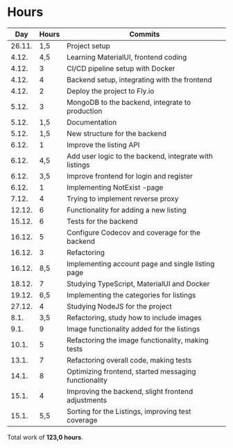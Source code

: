 # Hours

| Day    | Hours | Commits                                                |
| ------ | ----- | ------------------------------------------------------ |
| 26.11. | 1,5   | Project setup                                          |
| 4.12.  | 4,5   | Learning MaterialUI, frontend coding                   |
| 4.12.  | 3     | CI/CD pipeline setup with Docker                       |
| 4.12.  | 4     | Backend setup, integrating with the frontend           |
| 4.12.  | 2     | Deploy the project to Fly.io                           |
| 5.12.  | 3     | MongoDB to the backend, integrate to production        |
| 5.12.  | 1,5   | Documentation                                          |
| 5.12.  | 1,5   | New structure for the backend                          |
| 6.12.  | 1     | Improve the listing API                                |
| 6.12.  | 4,5   | Add user logic to the backend, integrate with listings |
| 6.12.  | 3,5   | Improve frontend for login and register                |
| 6.12.  | 1     | Implementing NotExist -page                            |
| 7.12.  | 4     | Trying to implement reverse proxy                      |
| 12.12. | 6     | Functionality for adding a new listing                 |
| 15.12. | 6     | Tests for the backend                                  |
| 16.12. | 5     | Configure Codecov and coverage for the backend         |
| 16.12. | 3     | Refactoring                                            |
| 16.12. | 8,5   | Implementing account page and single listing page      |
| 18.12. | 7     | Studying TypeScript, MaterialUI and Docker             |
| 19.12. | 6,5   | Implementing the categories for listings               |
| 27.12. | 4     | Studying NodeJS for the project                        |
| 8.1.   | 3,5   | Refactoring, study how to include images               |
| 9.1.   | 9     | Image functionality added for the listings             |
| 10.1.  | 5     | Refactoring the image functionality, making tests      |
| 13.1.  | 7     | Refactoring overall code, making tests                 |
| 14.1.  | 8     | Optimizing frontend, started messaging functionality   |
| 15.1.  | 4     | Improving the backend, slight frontend adjustments     |
| 15.1.  | 5,5   | Sorting for the Listings, improving test coverage      |

Total work of **123,0 hours**.
